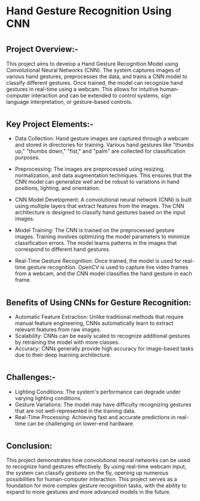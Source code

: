 # Hand Gesture Recognition Using CNN
#
## Project Overview:-

This project aims to develop a Hand Gesture Recognition Model using Convolutional Neural Networks (CNN). The system captures images of various hand gestures, preprocesses the data, and trains a CNN model to classify different gestures. Once trained, the model can recognize hand gestures in real-time using a webcam. This allows for intuitive human-computer interaction and can be extended to control systems, sign language interpretation, or gesture-based controls.
#
## Key Project Elements:-
* Data Collection: Hand gesture images are captured through a webcam and stored in directories for training. Various hand gestures like "thumbs up," "thumbs down," "fist," and "palm" are collected for classification purposes.

* Preprocessing: The images are preprocessed using resizing, normalization, and data augmentation techniques. This ensures that the CNN model can generalize well and be robust to variations in hand positions, lighting, and orientation.

* CNN Model Development: A convolutional neural network (CNN) is built using multiple layers that extract features from the images. The CNN architecture is designed to classify hand gestures based on the input images.

* Model Training: The CNN is trained on the preprocessed gesture images. Training involves optimizing the model parameters to minimize classification errors. The model learns patterns in the images that correspond to different hand gestures.

* Real-Time Gesture Recognition: Once trained, the model is used for real-time gesture recognition. OpenCV is used to capture live video frames from a webcam, and the CNN model classifies the hand gesture in each frame.
#
## Benefits of Using CNNs for Gesture Recognition:
* Automatic Feature Extraction: Unlike traditional methods that require manual feature engineering, CNNs automatically learn to extract relevant features from raw images.
* Scalability: CNNs can be easily scaled to recognize additional gestures by retraining the model with more classes.
* Accuracy: CNNs generally provide high accuracy for image-based tasks due to their deep learning architecture.
# 
## Challenges:-
* Lighting Conditions: The system's performance can degrade under varying lighting conditions.
* Gesture Variations: The model may have difficulty recognizing gestures that are not well-represented in the training data.
* Real-Time Processing: Achieving fast and accurate predictions in real-time can be challenging on lower-end hardware.
#
## Conclusion:
This project demonstrates how convolutional neural networks can be used to recognize hand gestures effectively. By using real-time webcam input, the system can classify gestures on the fly, opening up numerous possibilities for human-computer interaction. This project serves as a foundation for more complex gesture recognition tasks, with the ability to expand to more gestures and more advanced models in the future.
